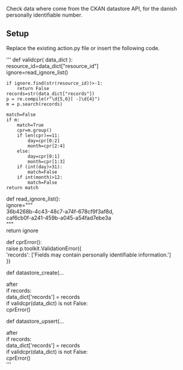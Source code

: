 
Check data where come from the CKAN datastore API, for the danish personally identifiable number.

Setup
--------------
Replace the existing action.py file or insert the following code.

'''
def validcpr( data_dict ):  
    resource_id=data_dict["resource_id"]  
    ignore=read_ignore_list()  
  
    if ignore.find(str(resource_id))>-1:  
        return False  
    records=str(data_dict["records"])  
    p = re.compile(r"\d{5,6}[ -]\d{4}")  
    m = p.search(records)  
  
    match=False  
    if m:  
        match=True  
        cpr=m.group()  
        if len(cpr)==11:  
            day=cpr[0:2]  
            month=cpr[2:4]  
        else:  
            day=cpr[0:1]  
            month=cpr[1:3]  
        if (int(day)>31):  
            match=False  
        if int(month)>12:  
            match=False  
    return match  
  
def read_ignore_list():  
    ignore="""  
	    36b4268b-4c43-48c7-a74f-678cf9f3af8d,  
        caf6cb0f-a241-459b-a045-a54fad7ebe3a  
    """  
    return ignore  
  
def cprError():  
    raise p.toolkit.ValidationError({  
        'records': ['Fields may contain personally identifiable information.']  
    })  
	
def datastore_create(...  
  
after  
	 if records:  
        data_dict['records'] = records  
		if validcpr(data_dict) is not False:  
            cprError()  
			  
def datastore_upsert(...  
  
after  
	 if records:  
        data_dict['records'] = records  
		if validcpr(data_dict) is not False:  
            cprError()			  
'''
